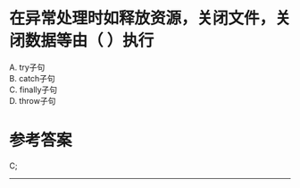 # 在异常处理时如释放资源，关闭文件，关闭数据等由（ ）执行

A. try子句  
B. catch子句   
C. finally子句   
D. throw子句

# 参考答案

C;


---